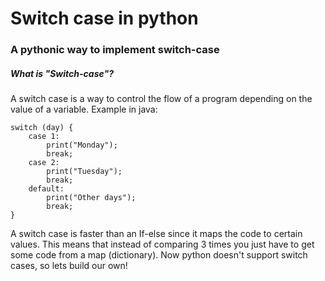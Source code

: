 # Switch case in python
### A pythonic way to implement switch-case
##### What is "Switch-case"?
A switch case is a way to control the flow of a program depending on the value of a variable. Example in java:

```
switch (day) {
    case 1:
        print("Monday");
        break;
    case 2:
        print("Tuesday");
        break;
    default:
        print("Other days");
        break;
}
```
A switch case is faster than an If-else since it maps the code to certain values. This means that instead of comparing 3 times you just have to get some code from a map (dictionary). Now python doesn't support switch cases, so lets build our own!
